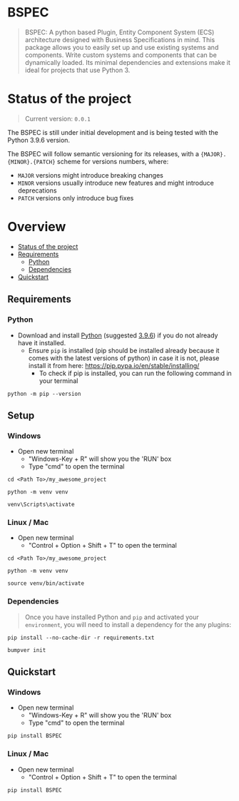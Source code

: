 # BSPEC
> BSPEC: A python based Plugin, Entity Component System (ECS) architecture designed with Business Specifications in mind. This package allows you to easily set up and use existing systems and components. Write custom systems and components that can be dynamically loaded. Its minimal dependencies and extensions make it ideal for projects that use Python 3.

# Status of the project
> Current version: `0.0.1`

The BSPEC is still under initial development and is being tested with the Python 3.9.6 version.

The BSPEC will follow semantic versioning for its releases, with a `{MAJOR}.{MINOR}.{PATCH}` scheme for versions numbers, where:

* `MAJOR` versions might introduce breaking changes
* `MINOR` versions usually introduce new features and might introduce deprecations
* `PATCH` versions only introduce bug fixes

# Overview
* [Status of the project](#status-of-the-project)
* [Requirements](#requirements)
  * [Python](#python)
  * [Dependencies](#dependencies)
* [Quickstart](#quickstart)

## Requirements
### Python
* Download and install [Python](https://www.python.org/downloads/) (suggested [3.9.6](https://www.python.org/downloads/release/python-396/)) if you do not already have it installed.
    * Ensure `pip` is installed (pip should be installed already because it comes with the latest versions of python) in case it is not, please install it from here: https://pip.pypa.io/en/stable/installing/
        * To check if pip is installed, you can run the following command in your terminal
```shell
python -m pip --version

```

## Setup

### Windows
* Open new terminal
    * "Windows-Key + R" will show you the 'RUN' box
    * Type "cmd" to open the terminal
```shell
cd <Path To>/my_awesome_project

python -m venv venv

venv\Scripts\activate

```
### Linux / Mac
* Open new terminal
    * "Control + Option + Shift + T" to open the terminal
```shell
cd <Path To>/my_awesome_project

python -m venv venv

source venv/bin/activate

```

### Dependencies

> Once you have installed Python and `pip` and activated your `environment`, you will need to install a dependency for the any plugins:
```shell
pip install --no-cache-dir -r requirements.txt

bumpver init

```

## Quickstart

### Windows
* Open new terminal
    * "Windows-Key + R" will show you the 'RUN' box
    * Type "cmd" to open the terminal
```shell
pip install BSPEC

```
### Linux / Mac
* Open new terminal
    * "Control + Option + Shift + T" to open the terminal
```shell
pip install BSPEC

```
